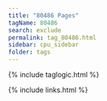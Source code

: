 ```yaml
---
title: "80486 Pages"
tagName: 80486
search: exclude
permalink: tag_80486.html
sidebar: cpu_sidebar
folder: tags
---
```

{% include taglogic.html %}

{% include links.html %}
